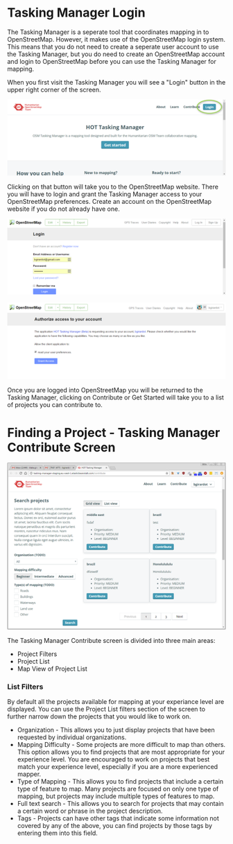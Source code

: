 

# Tasking Manager Login

The Tasking Manager is a seperate tool that coordinates mapping in to OpenStreetMap. However, it makes use of the OpenStreetMap login system. This means that you do not need to create a seperate user account to use the Tasking Manager, but you do need to create an OpenStreetMap account and login to OpenStreetMap before you can use the Tasking Manager for mapping.

When you first visit the Tasking Manager you will see a "Login" button in the upper right corner of the screen.

![](/assets/2017-04-10_11h48_44.png)

Clicking on that button will take you to the OpenStreetMap website. There you will have to login and grant the Tasking Manager access to your OpenStreetMap preferences. Create an account on the OpenStreetMap website if you do not already have one.

![](/assets/2017-04-10_11h51_17.png)

![](/assets/2017-04-10_11h52_48.png)

Once you are logged into OpenStreetMap you will be returned to the Tasking Manager, clicking on Contribute or Get Started will take you to a list of projects you can contribute to.

# Finding a Project - Tasking Manager Contribute Screen

![](/assets/2017-04-10_12h00_43.png)

The Tasking Manager Contribute screen is divided into three main areas:

- Project Filters
- Project List
- Map View of Project List

### List Filters

By default all the projects available for mapping at your experiance level are displayed. You can use the Project List filters section of the screen to further narrow down the projects that you would like to work on.

- Organization - This allows you to just display projects that have been requested by individual organizations.
- Mapping Difficulty - Some projects are more difficult to map than others. This option allows you to find projects that are most appropriate for your experience level. You are encouraged to work on projects that best match your experience level, especially if you are a more experienced mapper.
- Type of Mapping - This allows you to find projects that include a certain type of feature to map. Many projects are focused on only one type of mapping, but projects may include multiple types of features to map.
- Full text search - This allows you to search for projects that may contain a certain word or phrase in the project description.
- Tags - Projects can have other tags that indicate some information not covered by any of the above, you can find projects by those tags by entering them into this field.
